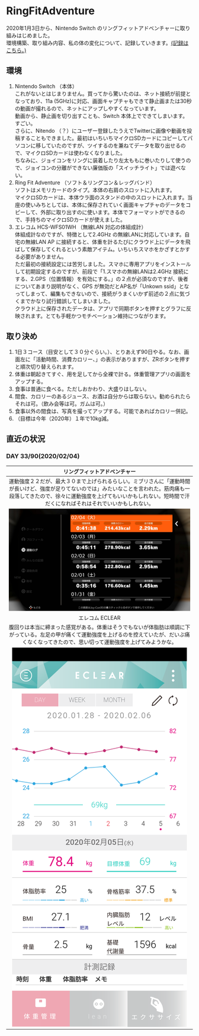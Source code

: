 # RingFitAdventure  
2020年1月3日から、Nintendo Switch のリングフィットアドベンチャーに取り組みはじめました。  
環境構築、取り組み内容、私の体の変化について、記録していきます。[(記録はこちら。)](log.md)  
## 環境  
  1. Nintendo Switch （本体）  
これがないとはじまりません。買ってから驚いたのは、ネット接続が前提となっており、11a (5GHz)に対応、画面キャプチャもできて静止画または30秒の動画が撮れるので、ネットにアップしやすくなっています。  
動画から、静止画を切り出すことも、Switch 本体上でできてしまいます。すごい。  
さらに、Nitendo （？）にユーザー登録したうえでTwitterに画像や動画を投稿することもできました。最初はいちいちマイクロSDカードにコピーしてパソコンに移していたのですが、ツイするのを兼ねてデータを取り出せるので、マイクロSDカードは使わなくなりました。  
ちなみに、ジョイコンをリングに装着したり左太ももに巻いたりして使うので、ジョイコンの分離ができない廉価版の「スイッチライト」では遊べない。
  2. Ring Fit Adventure （ソフト＆リングコン＆レッグバンド）  
  ソフトはメモリカードのタイプ。本体の右肩のスロットに入れます。  
  マイクロSDカードは、本体ウラ面のスタンドの中のスロットに入れます。当座の使いみちとしては、本体に保存されていく画面キャプチャのデータをコピーして、外部に取り出すのに使います。本体でフォーマットができるので、手持ちのマイクロSDカードが使えました。
  3. エレコム HCS-WFS01WH （無線LAN 対応の体組成計）  
  体組成計なのですが、特徴として2.4GHz の無線LANに対応しています。自宅の無線LAN AP に接続すると、体重を計るたびにクラウド上にデータを飛ばして保存してくれるという素敵アイテム。いちいちスマホをかざすとかする必要がありません。  
  ただ最初の接続設定には苦労しました。スマホに専用アプリをインストールして初期設定するのですが、前段で「1.スマホの無線LANは2.4GHz 接続にする、2.GPS（位置情報）を有効にする。」の２点が必須なのですが、後者についてあまり説明がなく、GPS が無効だとAP名が「Unkown ssid」となってしまって、編集もできないので、接続がうまくいかず前述の２点に気づくまでかなり試行錯誤してしまいました。  
  クラウド上に保存されたデータは、アプリで同期ボタンを押すとグラフに反映されます。とても手軽かつモチベーション維持につながります。
## 取り決め  
  1. 1日３コース（目安として３０分ぐらい。）、とりあえず90日やる。なお、画面左に「活動時間、消費カロリー、」の表示がありますが、ZRボタンを押すと順次切り替えられます。
  2. 体重は朝起きてすぐ、用を足してから全裸で計る。体重管理アプリの画面をアップする。
  3. 食事は普通に食べる。ただしおかわり、大盛りはしない。
  4. 間食、カロリーのあるジュース、お酒は自分からは取らない。勧められたらそれは可。（飲み会等は可。ガムは可。）
  5. 食事以外の間食は、写真を撮ってアップする。可能であればカロリー併記。
  6. （目標は今年（2020年）１年で10kg減。  
## 直近の状況  
### DAY 33/90(2020/02/04)  
|リングフィットアドベンチャー|
|:--:|
|運動強度２２だが、最大３０まで上げられるらしい。ミブリさんに「運動時間が長いけど、強度が足りてないのでは」みたいなことを言われた。筋肉痛も一段落してきたので、徐々に運動強度を上げてもいいかもしれない。短時間で汗だくになればそれはそれでいいかもしれない。|
|<img src="log2020/image_202002/EP7j87cUUAEImZ9.jpeg" alt="20200204">|
|エレコム ECLEAR|
|腹回りは本当に締まった感覚がある。体重はそうでもないが体脂肪は順調に下がっている。左足の甲が痛くて運動強度を上げるのを控えていたが、だいぶ痛くなくなってきたので、思い切って運動強度を上げてみようかな。|
|<img src="log2020/image_202002/Screenshot_20200205-060348.png" alt="20200205">|